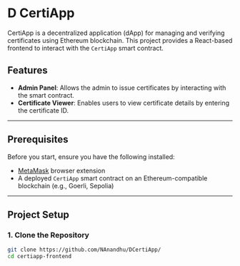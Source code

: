 # D CertiApp 

CertiApp is a decentralized application (dApp) for managing and verifying certificates using Ethereum blockchain. This project provides a React-based frontend to interact with the `CertiApp` smart contract.

## Features
- **Admin Panel**: Allows the admin to issue certificates by interacting with the smart contract.
- **Certificate Viewer**: Enables users to view certificate details by entering the certificate ID.

---

## Prerequisites
Before you start, ensure you have the following installed:
- [MetaMask](https://metamask.io/) browser extension
- A deployed `CertiApp` smart contract on an Ethereum-compatible blockchain (e.g., Goerli, Sepolia)

---

## Project Setup

### 1. Clone the Repository
```bash
git clone https://github.com/NAnandhu/DCertiApp/
cd certiapp-frontend
